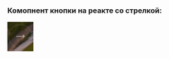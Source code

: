 ### Комопнент кнопки на реакте со стрелкой:
![ButtonArrow](./screen.jpg?raw=true "Скриншот компонента")
